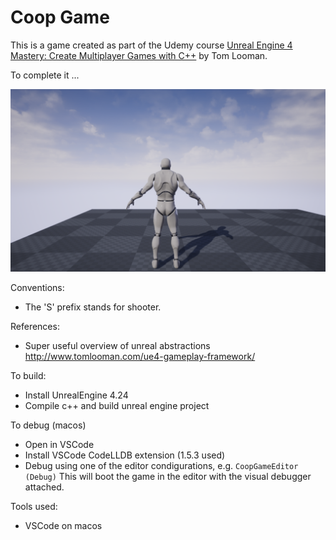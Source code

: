 # Coop Game
This is a game created as part of the Udemy course [Unreal Engine 4 Mastery: Create Multiplayer Games with C++](https://www.udemy.com/unrealengine-cpp/) by Tom Looman.

To complete it ...

![screenshot](co-op.png)

Conventions: 
* The 'S' prefix stands for shooter.

References:
* Super useful overview of unreal abstractions http://www.tomlooman.com/ue4-gameplay-framework/

To build:
* Install UnrealEngine 4.24
* Compile c++ and build unreal engine project

To debug (macos)
* Open in VSCode
* Install VSCode CodeLLDB extension (1.5.3 used)
* Debug using one of the editor condigurations, e.g. `CoopGameEditor (Debug)`
This will boot the game in the editor with the visual debugger attached.  

Tools used:
* VSCode on macos